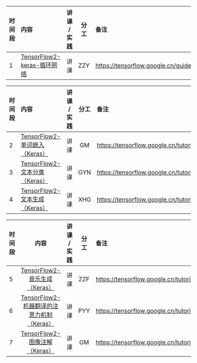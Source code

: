 |时间段 |    内容    |   讲课 / 实践     |    分工  |  备注       |
| :---  |   :---------------  |  :----------:   |    :----:    | :--- |
|   1   | [TensorFlow2-keras-循环网络]()   | 讲课 | ZZY  |  https://tensorflow.google.cn/guide/keras/rnn      |

|时间段 |    内容    |   讲课 / 实践     |    分工  |  备注       |
| :---  |   :---------------  |  :----------:   |    :----:    | :--- |
|   2   | [TensorFlow2-单词嵌入（Keras）]()   | 讲课 |   GM   |  https://tensorflow.google.cn/tutorials/text/word_embeddings    |
|   3   | [TensorFlow2-文本分类（Keras）]()   | 讲课 |  GYN   |  https://tensorflow.google.cn/tutorials/text/text_classification_rnn   |
|   4   | [TensorFlow2-文本生成（Keras）]()   | 讲课 |  XHG   |  https://tensorflow.google.cn/tutorials/text/text_generation   |


|时间段 |    内容    |   讲课 / 实践     |    分工  |  备注       |
| :---  |   :---------------:  |  :----------:   |    :----:    | :--- |
|   5   | [TensorFlow2-音乐生成（Keras）]()   | 讲课 |  ZZF   |  https://tensorflow.google.cn/tutorials/audio/music_generation   |
|   6   | [TensorFlow2-机器翻译的注意力机制（Keras）]()   | 讲课 |  PYY   |  https://tensorflow.google.cn/tutorials/text/nmt_with_attention   |
|   7   | [TensorFlow2-图像注解（Keras）]()   | 讲课 |  GM   |  https://tensorflow.google.cn/tutorials/text/image_captioning   |
